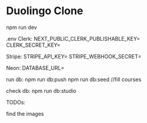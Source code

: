 # Duolingo Clone

npm run dev

.env 
Clerk:
NEXT_PUBLIC_CLERK_PUBLISHABLE_KEY=
CLERK_SECRET_KEY=

Stripe:
STRIPE_API_KEY= 
STRIPE_WEBHOOK_SECRET=

Neon: 
DATABASE_URL=


run db: 
npm run db:push
npm run db:seed //fill courses


check db:
npm run db:studio



TODOs:

find the images 